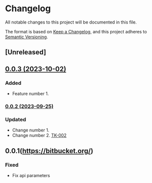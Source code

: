 # Changelog
All notable changes to this project will be documented in this file.

The format is based on [Keep a Changelog](https://keepachangelog.com/en/1.1.0/),
and this project adheres to [Semantic Versioning](https://semver.org/).

## [Unreleased]

##      [0.0.3 (2023-10-02)](https://bitbucket.org/)

### Added
- Feature number 1.

### [0.0.2 (2023-09-25)](https://bitbucket.org/)

### Updated
- Change number 1.
- Change number 2. [TK-002](https://app.clickup.com/)

## 0.0.1(https://bitbucket.org/)

### Fixed

- Fix api parameters